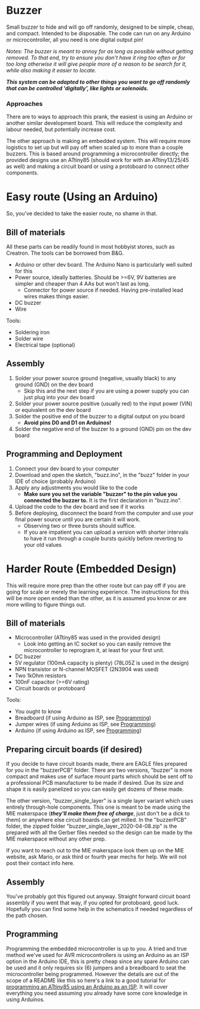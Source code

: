 # Buzzer
Small buzzer to hide and will go off randomly, designed to be simple, cheap, and compact. Intended to be disposable.
The code can run on any Arduino or microcontroller, all you need is one digital output pin!

_Notes: The buzzer is meant to annoy for as long as possible without getting removed. To that end, try to ensure you don't have it ring too often or for too long otherwise it will give people more of a reason to be search for it, while also making it easier to locate._

**_This system can be adapted to other things you want to go off randomly that can be controlled 'digitally', like lights or solenoids._**

### Approaches
There are to ways to approach this prank, the easiest is using an Arduino or another similar development board. This will reduce the complexity and labour needed, but potentially increase cost.

The other approach is making an embedded system. This will require more logistics to set up but will pay off when scaled up to more than a couple buzzers. This is based around programming a microcontroller directly; the provided designs use an ATtiny85 (should work for with an ATtiny13/25/45 as well) and making a circuit board or using a protoboard to connect other components.

# Easy route (Using an Arduino)
So, you've decided to take the easier route, no shame in that.

## Bill of materials
All these parts can be readily found in most hobbyist stores, such as Creatron. The tools can be borrowed from B&G.
- Arduino or other dev board. The Arduino Nano is particularly well suited for this
- Power source, ideally batteries. Should be >=6V, 9V batteries are simpler and cheaper than 4 AAs but won't last as long.
  - Connector for power source if needed. Having pre-installed lead wires makes things easier.
- DC buzzer
- Wire

Tools:
- Soldering iron
- Solder wire
- Electrical tape (optional)

## Assembly
1. Solder your power source ground (negative, usually black) to any ground (GND) on the dev board
   - Skip this and the next step if you are using a power supply you can just plug into your dev board
2. Solder your power source positive (usually red) to the input power (VIN) or equivalent on the dev board
3. Solder the positive end of the buzzer to a digital output on you board
   - **Avoid pins D0 and D1 on Arduinos!**
4. Solder the negative end of the buzzer to a ground (GND) pin on the dev board

## Programming and Deployment
1. Connect your dev board to your computer
2. Download and open the sketch, "buzz.ino", in the "buzz" folder in your IDE of choice (probably Arduino)
3. Apply any adjustments you would like to the code
   - **Make sure you set the variable "buzzer" to the pin value you connected the buzzer to.** It is the first declaration in "buzz.ino".
4. Upload the code to the dev board and see if it works
5. Before deploying, disconnect the board from the computer and use your final power source until you are certain it will work.
   - Observing two or three bursts should suffice.
   - If you are impatient you can upload a version with shorter intervals to have it run through a couple bursts quickly before reverting to your old values

# Harder Route (Embedded Design)
This will require more prep than the other route but can pay off if you are going for scale or merely the learning experience. The instructions for this will be more open ended than the other, as it is assumed you know or are more willing to figure things out.

## Bill of materials
- Microcontroller (ATtiny85 was used in the provided design)
  - Look into getting an IC socket so you can easily remove the microcontroller to reprogram it, at least for your first unit.
- DC buzzer
- 5V regulator (100mA capacity is plenty) (78L05Z is used in the design)
- NPN transistor or N-channel MOSFET (2N3904 was used)
- Two 1kOhm resistors
- 100nF capacitor (>=6V rating)
- Circuit boards or protoboard

Tools:
- You ought to know
- Breadboard (if using Arduino as ISP, see [Programming](#programming))
- Jumper wires (if using Arduino as ISP, see [Programming](#programming))
- Arduino (if using Arduino as ISP, see [Programming](#programming))

## Preparing circuit boards (if desired)
If you decide to have circuit boards made, there are EAGLE files prepared for you in the "buzzerPCB" folder. There are two versions, "buzzer" is more compact and makes use of surface mount parts which should be sent off to a professional PCB manufacturer to be made if desired. Due its size and shape it is easily panelized so you can easily get dozens of these made.

The other version, "buzzer_single_layer" is a single layer variant which uses entirely through-hole components. This one is meant to be made using the MIE makerspace (**_they'll make them free of charge_**, just don't be a dick to them) or anywhere else circuit boards can get milled. In the "buzzerPCB" folder, the zipped folder "buzzer_single_layer_2020-04-08.zip" is the prepared with all the Gerber files needed so the design can be made by the MIE makerspace without any other prep.

If you want to reach out to the MIE makerspace look them up on the MIE website, ask Mario, or ask third or fourth year mechs for help. We will not post their contact info here.

## Assembly
You've probably got this figured out anyway. Straight forward circuit board assembly if you went that way, if you opted for protoboard, good luck. Hopefully you can find some help in the schematics if needed regardless of the path chosen.

## Programming
Programming the embedded microcontroller is up to you. A tried and true method we've used for AVR microcontrollers is using an Arduino as an ISP option in the Arduino IDE, this is pretty cheap since any spare Arduino can be used and it only requires six (6) jumpers and a breadboard to seat the microcontroller being programmed. However the details are out of the scope of a README like this so here's a link to a good tutorial for [programming an ATtiny85 using an Arduino as an ISP](https://create.arduino.cc/projecthub/arjun/programming-attiny85-with-arduino-uno-afb829). It will cover everything you need assuming you already have some core knowledge in using Arduinos.
